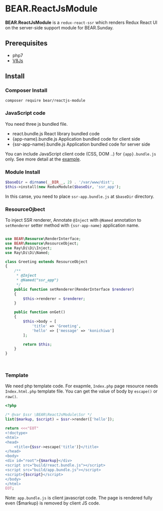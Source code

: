 # BEAR.ReactJsModule

**BEAR.ReactJsModule** is a `redux-react-ssr` which renders Redux React UI on the server-side support module for BEAR.Sunday.


## Prerequisites

 * php7
 * [V8Js](http://php.net/v8js)

## Install

### Composer Install

```
composer require bear/reactjs-module
```

### JavaScript code

You need three js bundled file.
 
 * react.bundle.js     React library bundled code
 * {app-name}.bundle.js     Application bundled code for client side
 * {ssr-app-name}.bundle.js Application bundled code for server side 
 
You can include JavaScript client code (CSS, DOM ..) for `{app}.bundle.js` only. See more detail at the [example](https://github.com/bearsunday/BEAR.ReactJsModule/tree/1.x/docs/demo/ui/webpack.config.js#L7-L9).


### Module Install

```php
$baseDir = dirname(__DIR__, 2) . '/var/www/dist';
$this->install(new ReduxModule($baseDir, 'ssr_app');
```

In this canse, you need to place `ssr-app.bundle.js` at `$baseDir` directory.

### ResourceOjbect

To inject SSR renderer, Annotate `@Inject` with `@Named` annotation to `setRenderer` setter method
with `{ssr-app-name}` application name.


```php

use BEAR\Resource\RenderInterface;
use BEAR\Resource\ResourceObject;
use Ray\Di\Di\Inject;
use Ray\Di\Di\Named;

class Greeting extends ResourceObject
{
    /**
     * @Inject
     * @Named("ssr_app")
     */
    public function setRenderer(RenderInterface $renderer)
    {
        $this->renderer = $renderer;
    }

    public function onGet()
    {
        $this->body = [
            'title' => 'Greeting',
            'hello' => ['message' => 'konichiwa']
        ];

        return $this;
    }
}

    
```

### Template

We need php template code. For exapmle, `Index.php` page resource needs `Index.html.php` template file.
You can get the value of body by `escape()` or `raw()`.

```php
<?php

/* @var $ssr \BEAR\ReactJsModule\Ssr */
list($markup, $script) = $ssr->render(['hello']);

return <<<"EOT"
<!doctype>
<html>
<head>
    <title>{$ssr->escape('title')}</title>
</head>
<body>
<div id="root">{$markup}</div>
<script src="build/react.bundle.js"></script>
<script src="build/app.bundle.js"></script>
<script>{$script}</script>
</body>
</html>
EOT;

```
Note: `app.bundle.js` is client javascript code. The page is rendered fully even {$markup} is removed by client JS code.
